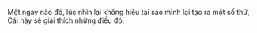 Một ngày nào đó, lúc nhìn lại không hiểu tại sao mình lại tạo ra một số thứ,
Cái này sẽ giải thích những điều đó.
